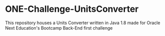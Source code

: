 # ONE-Challenge-UnitsConverter
This repository houses a Units Converter written in Java 1.8 made for Oracle Next Education's Bootcamp Back-End first challenge
